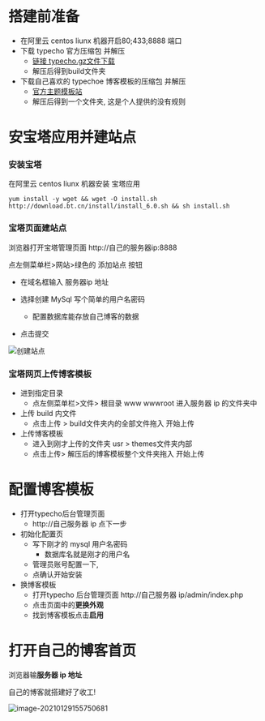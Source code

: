 # 搭建前准备

- 在阿里云 centos liunx 机器开启80;433;8888 端口
- 下载 typecho 官方压缩包 并解压
  - [链接 typecho.gz文件下载](http://typecho.org/download)
  - 解压后得到build文件夹
- 下载自己喜欢的 typechoe 博客模板的压缩包 并解压
  -  [官方主题模板站](https://typecho.me/)
  - 解压后得到一个文件夹, 这是个人提供的没有规则



# 安宝塔应用并建站点

### 安装宝塔

在阿里云 centos liunx 机器安装 宝塔应用

```shell
yum install -y wget && wget -O install.sh http://download.bt.cn/install/install_6.0.sh && sh install.sh
```



### 宝塔页面建站点

浏览器打开宝塔管理页面 http://自己的服务器ip:8888

点左侧菜单栏>网站>绿色的 添加站点 按钮

- 在域名框输入 服务器ip 地址

- 选择创建 MySql 写个简单的用户名密码
  - 配置数据库能存放自己博客的数据

- 点击提交

![创建站点](http://47.116.9.227/img/image-20210129152012689.png)



### 宝塔网页上传博客模板

- 进到指定目录
  - 点左侧菜单栏>文件> 根目录 www wwwroot 进入服务器 ip 的文件夹中
- 上传 build 内文件
  - 点击上传 > build文件夹内的全部文件拖入 开始上传
- 上传博客模板
  - 进入到刚才上传的文件夹 usr > themes文件夹内部
  - 点击上传> 解压后的博客模板整个文件夹拖入 开始上传



# 配置博客模板

- 打开typecho后台管理页面 
  - http://自己服务器 ip  点下一步
- 初始化配置页
  - 写下刚才的 mysql 用户名密码
    - 数据库名就是刚才的用户名
  - 管理员账号配置一下,
  - 点确认开始安装
- 换博客模板
  - 打开typecho 后台管理页面 http://自己服务器 ip/admin/index.php
  - 点击页面中的**更换外观**
  - 找到博客模板点击**启用**



# 打开自己的博客首页

浏览器输**服务器 ip 地址**

自己的博客就搭建好了收工!

![image-20210129155750681](http://47.116.9.227/img/image-20210129155750681.png)




